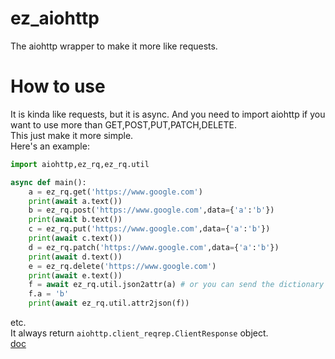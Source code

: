 # ez_aiohttp
The aiohttp wrapper to make it more like requests.

# How to use
It is kinda like requests, but it is async.
And you need to import aiohttp if you want to use more than GET,POST,PUT,PATCH,DELETE.  
This just make it more simple.  
Here's an example:
```py
import aiohttp,ez_rq,ez_rq.util

async def main():
    a = ez_rq.get('https://www.google.com')
    print(await a.text())
    b = ez_rq.post('https://www.google.com',data={'a':'b'})
    print(await b.text())
    c = ez_rq.put('https://www.google.com',data={'a':'b'})
    print(await c.text())
    d = ez_rq.patch('https://www.google.com',data={'a':'b'})
    print(await d.text())
    e = ez_rq.delete('https://www.google.com')
    print(await e.text())
    f = await ez_rq.util.json2attr(a) # or you can send the dictionary
    f.a = 'b'
    print(await ez_rq.util.attr2json(f))
```
etc.  
It always return `aiohttp.client_reqrep.ClientResponse` object.  
[doc](https://ez_aiohttp.rukchadisa.live)